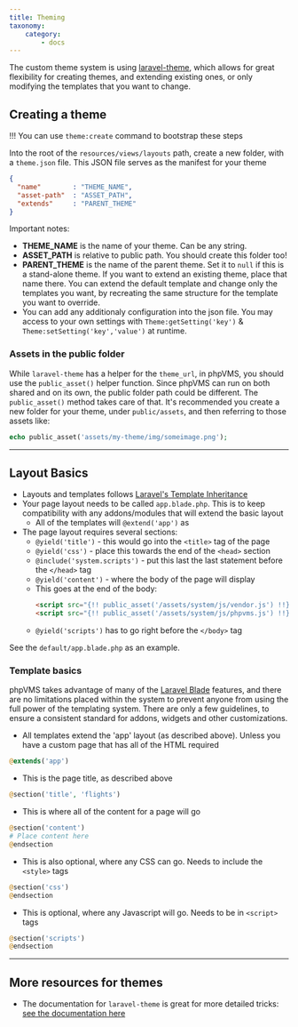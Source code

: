 ```yaml
---
title: Theming
taxonomy:
    category:
        - docs
---
```


The custom theme system is using [laravel-theme](https://github.com/igaster/laravel-theme), which allows for great flexibility for creating themes, and extending existing ones, or only modifying the templates that you want to change.

## Creating a theme

!!! You can use `theme:create` command to bootstrap these steps

Into the root of the `resources/views/layouts` path, create a new folder, with a `theme.json` file. This JSON file serves as the manifest for your theme

```json
{
  "name"        : "THEME_NAME",
  "asset-path"  : "ASSET_PATH",
  "extends"     : "PARENT_THEME"
}
```

Important notes:

- **THEME_NAME** is the name of your theme. Can be any string.
- **ASSET_PATH** is relative to public path. You should create this folder too!
- **PARENT_THEME** is the name of the parent theme. Set it to `null` if this is a stand-alone theme. If you want to extend an existing theme, place that name there. You can extend the default template and change only the templates you want, by recreating the same structure for the template you want to override.
- You can add any additionaly configuration into the json file. You may access to your own settings with `Theme:getSetting('key')` & `Theme:setSetting('key','value')` at runtime.

### Assets in the public folder

While `laravel-theme` has a helper for the `theme_url`, in phpVMS, you should use the `public_asset()` helper function. Since phpVMS can run on both shared and on its own, the public folder path could be different. The `public_asset()` method takes care of that. It's recommended you create a new folder for your theme, under `public/assets`, and then referring to those assets like:

```php
echo public_asset('assets/my-theme/img/someimage.png');
```
---

## Layout Basics

- Layouts and templates follows [Laravel's Template Inheritance](https://laravel.com/docs/5.6/blade#template-inheritance)
- Your page layout needs to be called `app.blade.php`. This is to keep compatibility with any addons/modules that will extend the basic layout
  - All of the templates will `@extend('app')` as 
- The page layout requires several sections:
  - `@yield('title')` - this would go into the `<title>` tag of the page
  - `@yield('css')` - place this towards the end of the `<head>` section
  - `@include('system.scripts')` - put this last the last statement before the `</head>` tag
  - `@yield('content')` - where the body of the page will display
  - This goes at the end of the body:
    ```html
    <script src="{!! public_asset('/assets/system/js/vendor.js') !!}?v={!! time() !!}"></script>
    <script src="{!! public_asset('/assets/system/js/phpvms.js') !!}?v={!! time() !!}"></script>
    ```
  - `@yield('scripts')` has to go right before the `</body>` tag

See the `default/app.blade.php` as an example.

### Template basics

phpVMS takes advantage of many of the [Laravel Blade](https://laravel.com/docs/5.6/blade) features, and there are no limitations placed within the system to prevent anyone from using the full power of the templating system. There are only a few guidelines, to ensure a consistent standard for addons, widgets and other customizations.

- All templates extend the 'app' layout (as described above). Unless you have a custom page that has all of the HTML required
```php 
@extends('app')
```

- This is the page title, as described above
```php
@section('title', 'flights')
```

- This is where all of the content for a page will go
```php
@section('content')
# Place content here
@endsection
```

- This is also optional, where any CSS can go. Needs to include the `<style>` tags
```php
@section('css')
@endsection
```

- This is optional, where any Javascript will go. Needs to be in `<script>` tags
```php
@section('scripts')
@endsection
```

---

## More resources for themes

- The documentation for `laravel-theme` is great for more detailed tricks: [see the documentation here](https://github.com/igaster/laravel-theme/wiki/5.-Setting-the-active-theme)

